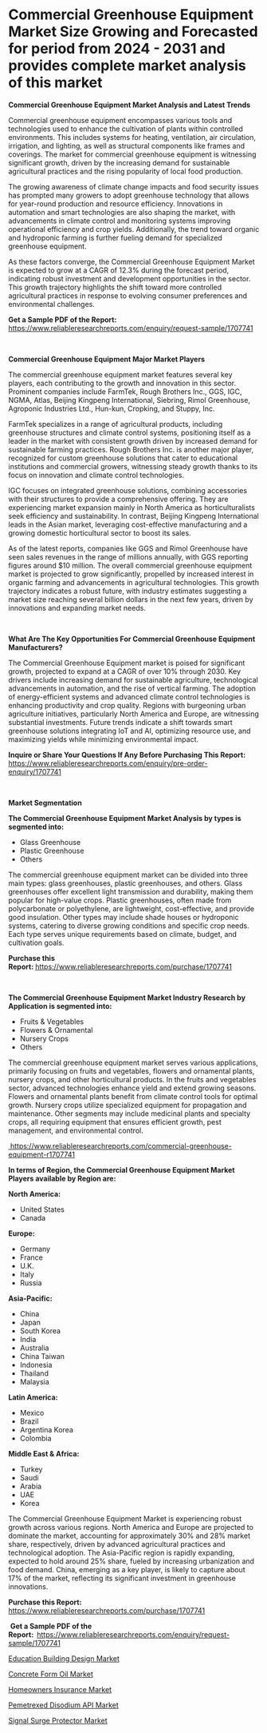 <p><h1>Commercial Greenhouse Equipment Market Size Growing and Forecasted for period from 2024 - 2031 and provides complete market analysis of this market</h1></p><p><strong>Commercial Greenhouse Equipment Market Analysis and Latest Trends</strong></p>
<p><p>Commercial greenhouse equipment encompasses various tools and technologies used to enhance the cultivation of plants within controlled environments. This includes systems for heating, ventilation, air circulation, irrigation, and lighting, as well as structural components like frames and coverings. The market for commercial greenhouse equipment is witnessing significant growth, driven by the increasing demand for sustainable agricultural practices and the rising popularity of local food production. </p><p>The growing awareness of climate change impacts and food security issues has prompted many growers to adopt greenhouse technology that allows for year-round production and resource efficiency. Innovations in automation and smart technologies are also shaping the market, with advancements in climate control and monitoring systems improving operational efficiency and crop yields. Additionally, the trend toward organic and hydroponic farming is further fueling demand for specialized greenhouse equipment. </p><p>As these factors converge, the Commercial Greenhouse Equipment Market is expected to grow at a CAGR of 12.3% during the forecast period, indicating robust investment and development opportunities in the sector. This growth trajectory highlights the shift toward more controlled agricultural practices in response to evolving consumer preferences and environmental challenges.</p></p>
<p><strong>Get a Sample PDF of the Report:&nbsp;</strong> <a href="https://www.reliableresearchreports.com/enquiry/request-sample/1707741?utm_campaign=31&utm_medium=2&utm_source=Github&utm_content=ia&utm_term=07102024&utm_id=commercial-greenhouse-equipment">https://www.reliableresearchreports.com/enquiry/request-sample/1707741</a></p>
<p>&nbsp;</p>
<p><strong>Commercial Greenhouse Equipment Major Market Players</strong></p>
<p><p>The commercial greenhouse equipment market features several key players, each contributing to the growth and innovation in this sector. Prominent companies include FarmTek, Rough Brothers Inc., GGS, IGC, NGMA, Atlas, Beijing Kingpeng International, Siebring, Rimol Greenhouse, Agroponic Industries Ltd., Hun-kun, Cropking, and Stuppy, Inc.</p><p>FarmTek specializes in a range of agricultural products, including greenhouse structures and climate control systems, positioning itself as a leader in the market with consistent growth driven by increased demand for sustainable farming practices. Rough Brothers Inc. is another major player, recognized for custom greenhouse solutions that cater to educational institutions and commercial growers, witnessing steady growth thanks to its focus on innovation and climate control technologies.</p><p>IGC focuses on integrated greenhouse solutions, combining accessories with their structures to provide a comprehensive offering. They are experiencing market expansion mainly in North America as horticulturalists seek efficiency and sustainability. In contrast, Beijing Kingpeng International leads in the Asian market, leveraging cost-effective manufacturing and a growing domestic horticultural sector to boost its sales.</p><p>As of the latest reports, companies like GGS and Rimol Greenhouse have seen sales revenues in the range of millions annually, with GGS reporting figures around $10 million. The overall commercial greenhouse equipment market is projected to grow significantly, propelled by increased interest in organic farming and advancements in agricultural technologies. This growth trajectory indicates a robust future, with industry estimates suggesting a market size reaching several billion dollars in the next few years, driven by innovations and expanding market needs.</p></p>
<p>&nbsp;</p>
<p><strong>What Are The Key Opportunities For Commercial Greenhouse Equipment Manufacturers?</strong></p>
<p><p>The Commercial Greenhouse Equipment market is poised for significant growth, projected to expand at a CAGR of over 10% through 2030. Key drivers include increasing demand for sustainable agriculture, technological advancements in automation, and the rise of vertical farming. The adoption of energy-efficient systems and advanced climate control technologies is enhancing productivity and crop quality. Regions with burgeoning urban agriculture initiatives, particularly North America and Europe, are witnessing substantial investments. Future trends indicate a shift towards smart greenhouse solutions integrating IoT and AI, optimizing resource use, and maximizing yields while minimizing environmental impact.</p></p>
<p><strong>Inquire or Share Your Questions If Any Before Purchasing This Report:</strong> <a href="https://www.reliableresearchreports.com/enquiry/pre-order-enquiry/1707741?utm_campaign=31&utm_medium=2&utm_source=Github&utm_content=ia&utm_term=07102024&utm_id=commercial-greenhouse-equipment">https://www.reliableresearchreports.com/enquiry/pre-order-enquiry/1707741</a></p>
<p>&nbsp;</p>
<p><strong>Market Segmentation</strong></p>
<p><strong>The Commercial Greenhouse Equipment Market Analysis by types is segmented into:</strong></p>
<p><ul><li>Glass Greenhouse</li><li>Plastic Greenhouse</li><li>Others</li></ul></p>
<p><p>The commercial greenhouse equipment market can be divided into three main types: glass greenhouses, plastic greenhouses, and others. Glass greenhouses offer excellent light transmission and durability, making them popular for high-value crops. Plastic greenhouses, often made from polycarbonate or polyethylene, are lightweight, cost-effective, and provide good insulation. Other types may include shade houses or hydroponic systems, catering to diverse growing conditions and specific crop needs. Each type serves unique requirements based on climate, budget, and cultivation goals.</p></p>
<p><strong>Purchase this Report:&nbsp;</strong><a href="https://www.reliableresearchreports.com/purchase/1707741?utm_campaign=31&utm_medium=2&utm_source=Github&utm_content=ia&utm_term=07102024&utm_id=commercial-greenhouse-equipment">https://www.reliableresearchreports.com/purchase/1707741</a></p>
<p>&nbsp;</p>
<p><strong>The Commercial Greenhouse Equipment Market Industry Research by Application is segmented into:</strong></p>
<p><ul><li>Fruits & Vegetables</li><li>Flowers & Ornamental</li><li>Nursery Crops</li><li>Others</li></ul></p>
<p><p>The commercial greenhouse equipment market serves various applications, primarily focusing on fruits and vegetables, flowers and ornamental plants, nursery crops, and other horticultural products. In the fruits and vegetables sector, advanced technologies enhance yield and extend growing seasons. Flowers and ornamental plants benefit from climate control tools for optimal growth. Nursery crops utilize specialized equipment for propagation and maintenance. Other segments may include medicinal plants and specialty crops, all requiring equipment that ensures efficient growth, pest management, and environmental control.</p></p>
<p><a href="https://www.reliableresearchreports.com/commercial-greenhouse-equipment-r1707741?utm_campaign=31&utm_medium=2&utm_source=Github&utm_content=ia&utm_term=07102024&utm_id=commercial-greenhouse-equipment">&nbsp;https://www.reliableresearchreports.com/commercial-greenhouse-equipment-r1707741</a></p>
<p><strong>In terms of Region, the Commercial Greenhouse Equipment Market Players available by Region are:</strong></p>
<p>
    <p> <strong> North America: </strong>
        <ul>
            <li>United States</li>
            <li>Canada</li>
        </ul>
        </p> 
    <p> <strong> Europe: </strong>
        <ul>
            <li>Germany</li>
            <li>France</li>
            <li>U.K.</li>
            <li>Italy</li>
            <li>Russia</li>
        </ul>
        </p> 
    <p> <strong> Asia-Pacific: </strong>
        <ul>
            <li>China</li>
            <li>Japan</li>
            <li>South Korea</li>
            <li>India</li>
            <li>Australia</li>
            <li>China Taiwan</li>
            <li>Indonesia</li>
            <li>Thailand</li>
            <li>Malaysia</li>
        </ul>
        </p> 
    <p> <strong> Latin America: </strong>
        <ul>
            <li>Mexico</li>
            <li>Brazil</li>
            <li>Argentina Korea</li>
            <li>Colombia</li>
        </ul>
        </p> 
    <p> <strong> Middle East & Africa: </strong>
        <ul>
            <li>Turkey</li>
            <li>Saudi</li>
            <li>Arabia</li>
            <li>UAE</li>
            <li>Korea</li>
        </ul>
    </p>
    </p>
<p><p>The Commercial Greenhouse Equipment Market is experiencing robust growth across various regions. North America and Europe are projected to dominate the market, accounting for approximately 30% and 28% market share, respectively, driven by advanced agricultural practices and technological adoption. The Asia-Pacific region is rapidly expanding, expected to hold around 25% share, fueled by increasing urbanization and food demand. China, emerging as a key player, is likely to capture about 17% of the market, reflecting its significant investment in greenhouse innovations.</p></p>
<p><strong>Purchase this Report: </strong><a href="https://www.reliableresearchreports.com/purchase/1707741?utm_campaign=31&utm_medium=2&utm_source=Github&utm_content=ia&utm_term=07102024&utm_id=commercial-greenhouse-equipment">https://www.reliableresearchreports.com/purchase/1707741</a></p>
<p>&nbsp;<strong>Get a Sample PDF of the Report:&nbsp;&nbsp;</strong><a href="https://www.reliableresearchreports.com/enquiry/request-sample/1707741?utm_campaign=31&utm_medium=2&utm_source=Github&utm_content=ia&utm_term=07102024&utm_id=commercial-greenhouse-equipment">https://www.reliableresearchreports.com/enquiry/request-sample/1707741</a></p>
<p><strong></strong></p>
<p><p><a href="https://www.linkedin.com/pulse/education-building-design-market-global-share-ranking-llz2e?utm_campaign=31&utm_medium=2&utm_source=Github&utm_content=ia&utm_term=07102024&utm_id=commercial-greenhouse-equipment">Education Building Design Market</a></p><p><a href="https://medium.com/@angelthiel1998/global-concrete-form-oil-market-focus-on-product-type-24adce1c9843?postPublishedType=repub&utm_campaign=31&utm_medium=2&utm_source=Github&utm_content=ia&utm_term=07102024&utm_id=commercial-greenhouse-equipment">Concrete Form Oil Market</a></p><p><a href="https://github.com/juniordelafrance/Market-Research-Report-List-5/blob/main/homeowners-insurance-market.md?utm_campaign=31&utm_medium=2&utm_source=Github&utm_content=ia&utm_term=07102024&utm_id=commercial-greenhouse-equipment">Homeowners Insurance Market</a></p><p><a href="https://github.com/MonroeBullock54/Market-Research-Report-List-1/blob/main/pemetrexed-disodium-api-market.md?utm_campaign=31&utm_medium=2&utm_source=Github&utm_content=ia&utm_term=07102024&utm_id=commercial-greenhouse-equipment">Pemetrexed Disodium API Market</a></p><p><a href="https://issuu.com/reportprime-2/docs/signal-surge-protector-market-size-_2f1b1b82be5326?utm_campaign=31&utm_medium=2&utm_source=Github&utm_content=ia&utm_term=07102024&utm_id=commercial-greenhouse-equipment">Signal Surge Protector Market</a></p></p>